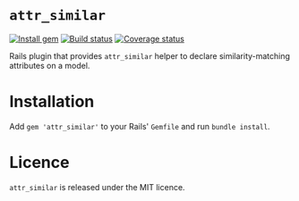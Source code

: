 # `attr_similar`

[![Install gem](https://badge.fury.io/rb/attr_similar.png)](https://rubygems.org/gems/attr_similar)
[![Build status](https://travis-ci.org/rcook/attr_similar.png)](https://travis-ci.org/rcook/attr_similar)
[![Coverage status](https://coveralls.io/repos/rcook/attr_similar/badge.png?branch=master)](https://coveralls.io/r/rcook/attr_similar)

Rails plugin that provides `attr_similar` helper to declare similarity-matching attributes on a model.

# Installation

Add `gem 'attr_similar'` to your Rails' `Gemfile` and run `bundle install`.

# Licence

`attr_similar` is released under the MIT licence.

